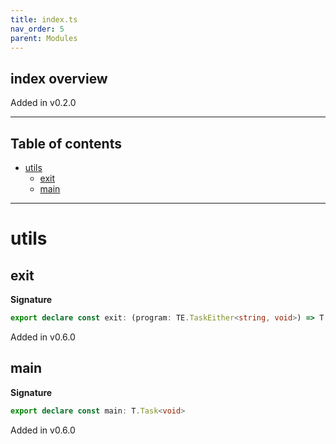 ```yaml
---
title: index.ts
nav_order: 5
parent: Modules
---
```


## index overview

Added in v0.2.0

---

<h2 class="text-delta">Table of contents</h2>

- [utils](#utils)
  - [exit](#exit)
  - [main](#main)

---

# utils

## exit

**Signature**

```ts
export declare const exit: (program: TE.TaskEither<string, void>) => T.Task<void>
```

Added in v0.6.0

## main

**Signature**

```ts
export declare const main: T.Task<void>
```

Added in v0.6.0
